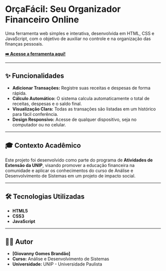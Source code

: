 # OrçaFácil: Seu Organizador Financeiro Online

Uma ferramenta web simples e interativa, desenvolvida em HTML, CSS e JavaScript, com o objetivo de auxiliar no controle e na organização das finanças pessoais.

**[➡️ Acesse a ferramenta aqui!](https://yepiiii.github.io/Or-aF-cil-Seu-Organizador-Financeiro-Online/)**

---

## ✨ Funcionalidades

* **Adicionar Transações:** Registre suas receitas e despesas de forma rápida.
* **Cálculo Automático:** O sistema calcula automaticamente o total de receitas, despesas e o saldo final.
* **Visualização Clara:** Todas as transações são listadas em um histórico para fácil conferência.
* **Design Responsivo:** Acesse de qualquer dispositivo, seja no computador ou no celular.

---

## 🎓 Contexto Acadêmico

Este projeto foi desenvolvido como parte do programa de **Atividades de Extensão da UNIP**, visando promover a educação financeira na comunidade e aplicar os conhecimentos do curso de Análise e Desenvolvimento de Sistemas em um projeto de impacto social.

---

## 🛠️ Tecnologias Utilizadas

* **HTML5**
* **CSS3**
* **JavaScript**

---

## 👨‍💻 Autor

* **[Giovanny Gomes Brandão]**
* **Curso:** Análise e Desenvolvimento de Sistemas
* **Universidade:** UNIP - Universidade Paulista